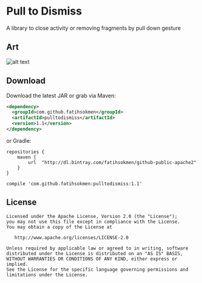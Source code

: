 # Pull to Dismiss

A library to close activity or removing fragments by pull down gesture

## Art

![alt text](https://github.com/fatihsokmen/pull-to-dismiss/blob/master/art/pull-to-dismiss.gif?raw=true "Pull to dismiss")


## Download

Download the latest JAR or grab via Maven:

```xml
<dependency>
  <groupId>com.github.fatihsokmen</groupId>
  <artifactId>pulltodismiss</artifactId>
  <version>1.1</version>
</dependency>
```
or Gradle:
```
repositories {
    maven {
        url  "http://dl.bintray.com/fatihsokmen/github-public-apache2" 
    }
}

compile 'com.github.fatihsokmen:pulltodismiss:1.1'

```

## License
```
Licensed under the Apache License, Version 2.0 (the "License");
you may not use this file except in compliance with the License.
You may obtain a copy of the License at

   http://www.apache.org/licenses/LICENSE-2.0

Unless required by applicable law or agreed to in writing, software
distributed under the License is distributed on an "AS IS" BASIS,
WITHOUT WARRANTIES OR CONDITIONS OF ANY KIND, either express or implied.
See the License for the specific language governing permissions and
limitations under the License.
```
